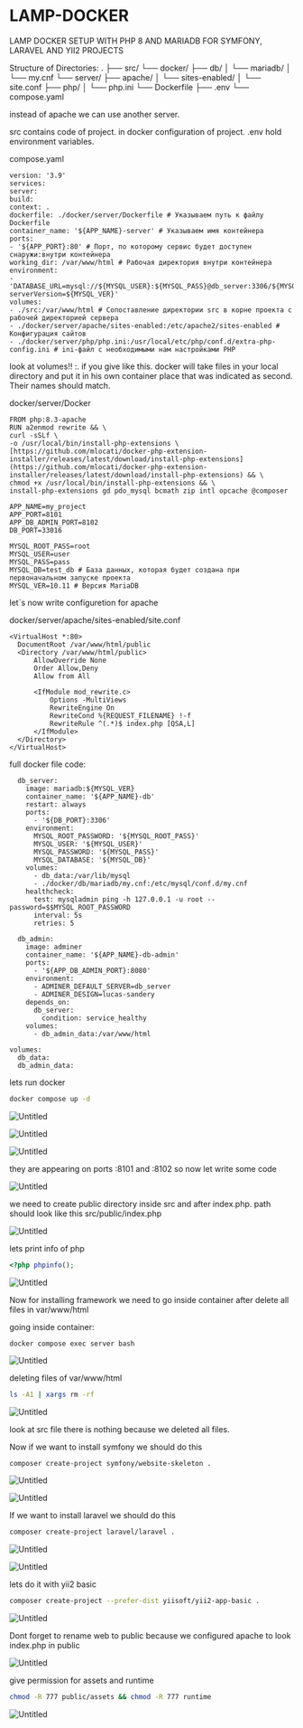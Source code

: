 # LAMP-DOCKER
 LAMP DOCKER SETUP WITH PHP 8 AND MARIADB FOR SYMFONY, LARAVEL AND YII2 PROJECTS

Structure of Directories:
.
├── src/
└── docker/
    ├── db/
    │   └── mariadb/
    │       └── my.cnf
    └── server/
        ├── apache/
        │   └── sites-enabled/
        │       └── site.conf
        ├── php/
        │   └── php.ini
        └── Dockerfile
├── .env
└── compose.yaml


instead of apache we can use another server.

src contains code of project. in docker configuration of project. .env hold environment variables.

compose.yaml

```docker
version: '3.9'
services:
server:
build:
context: .
dockerfile: ./docker/server/Dockerfile # Указываем путь к файлу Dockerfile
container_name: '${APP_NAME}-server' # Указываем имя контейнера
ports:
- '${APP_PORT}:80' # Порт, по которому сервис будет доступен снаружи:внутри контейнера
working_dir: /var/www/html # Рабочая директория внутри контейнера
environment:
- 'DATABASE_URL=mysql://${MYSQL_USER}:${MYSQL_PASS}@db_server:3306/${MYSQL_DB}?serverVersion=${MYSQL_VER}'
volumes:
- ./src:/var/www/html # Сопоставление директории src в корне проекта с рабочей директорией сервера
- ./docker/server/apache/sites-enabled:/etc/apache2/sites-enabled # Конфигурация сайтов
- ./docker/server/php/php.ini:/usr/local/etc/php/conf.d/extra-php-config.ini # ini-файл с необходимыми нам настройками PHP
```

look at volumes!! <path to local directory>:<path to inner container directory>. if you give like this. docker will take files in your local directory and put it in his own container place that was indicated as second. Their names should match.

docker/server/Docker

```docker
FROM php:8.3-apache
RUN a2enmod rewrite && \
curl -sSLf \
-o /usr/local/bin/install-php-extensions \
[https://github.com/mlocati/docker-php-extension-installer/releases/latest/download/install-php-extensions](https://github.com/mlocati/docker-php-extension-installer/releases/latest/download/install-php-extensions) && \
chmod +x /usr/local/bin/install-php-extensions && \
install-php-extensions gd pdo_mysql bcmath zip intl opcache @composer
```

```docker
APP_NAME=my_project
APP_PORT=8101
APP_DB_ADMIN_PORT=8102
DB_PORT=33016

MYSQL_ROOT_PASS=root
MYSQL_USER=user
MYSQL_PASS=pass
MYSQL_DB=test_db # База данных, которая будет создана при первоначальном запуске проекта
MYSQL_VER=10.11 # Версия MariaDB
```

let`s now write configuretion for apache

docker/server/apache/sites-enabled/site.conf

```docker
<VirtualHost *:80>
  DocumentRoot /var/www/html/public
  <Directory /var/www/html/public>
      AllowOverride None
      Order Allow,Deny
      Allow from All

      <IfModule mod_rewrite.c>
          Options -MultiViews
          RewriteEngine On
          RewriteCond %{REQUEST_FILENAME} !-f
          RewriteRule ^(.*)$ index.php [QSA,L]
      </IfModule>
  </Directory>
</VirtualHost>
```

full docker file code:

```docker
  db_server:
    image: mariadb:${MYSQL_VER}
    container_name: '${APP_NAME}-db'
    restart: always
    ports:
      - '${DB_PORT}:3306'
    environment:
      MYSQL_ROOT_PASSWORD: '${MYSQL_ROOT_PASS}'
      MYSQL_USER: '${MYSQL_USER}'
      MYSQL_PASSWORD: '${MYSQL_PASS}'
      MYSQL_DATABASE: '${MYSQL_DB}'
    volumes:
      - db_data:/var/lib/mysql
      - ./docker/db/mariadb/my.cnf:/etc/mysql/conf.d/my.cnf
    healthcheck:
      test: mysqladmin ping -h 127.0.0.1 -u root --password=$$MYSQL_ROOT_PASSWORD
      interval: 5s
      retries: 5

  db_admin:
    image: adminer
    container_name: '${APP_NAME}-db-admin'
    ports:
      - '${APP_DB_ADMIN_PORT}:8080'
    environment:
      - ADMINER_DEFAULT_SERVER=db_server
      - ADMINER_DESIGN=lucas-sandery
    depends_on:
      db_server:
        condition: service_healthy
    volumes:
      - db_admin_data:/var/www/html

volumes:
  db_data:
  db_admin_data:
```

lets run docker

```bash
docker compose up -d
```

![Untitled](docs/Untitled.png)

![Untitled](docs/Untitled%201.png)

![Untitled](docs/Untitled%202.png)

they are appearing on ports :8101 and :8102
so now let write some code

![Untitled](docs/Untitled%203.png)

we need to create public directory inside src and after index.php. path should look like this 
src/public/index.php

![Untitled](docs/Untitled%204.png)

lets print info of php 

```php
<?php phpinfo();
```

![Untitled](docs/Untitled%205.png)

Now for installing framework we need to go inside container after delete all files in var/www/html

going inside container:

```docker
docker compose exec server bash
```

![Untitled](docs/Untitled%206.png)

deleting files of var/www/html

```bash
ls -A1 | xargs rm -rf
```

![Untitled](docs/Untitled%207.png)

look at src file there is nothing because we deleted all files.

Now if we want to install symfony we should do this

```bash
composer create-project symfony/website-skeleton .
```

![Untitled](docs/Untitled%208.png)

![Untitled](docs/Untitled%209.png)

If we want to install laravel we should do this

```bash
composer create-project laravel/laravel .
```

![Untitled](docs/Untitled%2010.png)

![Untitled](docs/Untitled%2011.png)

lets do it with yii2 basic

```bash
composer create-project --prefer-dist yiisoft/yii2-app-basic .
```

![Untitled](docs/Untitled%2012.png)

Dont forget to rename web to public because we configured apache to look index.php in public

![Untitled](docs/Untitled%2013.png)

give permission for assets and runtime 

```bash
chmod -R 777 public/assets && chmod -R 777 runtime
```

![Untitled](docs/Untitled%2014.png)
